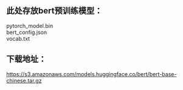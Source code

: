 ## 此处存放bert预训练模型：  

pytorch_model.bin  
bert_config.json  
vocab.txt  

## 下载地址：  

https://s3.amazonaws.com/models.huggingface.co/bert/bert-base-chinese.tar.gz  

